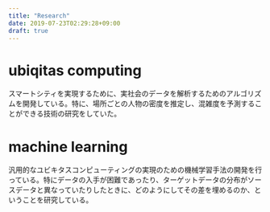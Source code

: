 ```yaml
---
title: "Research"
date: 2019-07-23T02:29:28+09:00
draft: true
---
```


# ubiqitas computing
スマートシティを実現するために、実社会のデータを解析するためのアルゴリズムを開発している。特に、場所ごとの人物の密度を推定し、混雑度を予測することができる技術の研究をしていた。
# machine learning
汎用的なユビキタスコンピューティングの実現のための機械学習手法の開発を行っている。特にデータの入手が困難であったり、ターゲットデータの分布がソースデータと異なっていたりしたときに、どのようにしてその差を埋めるのか、ということを研究している。
